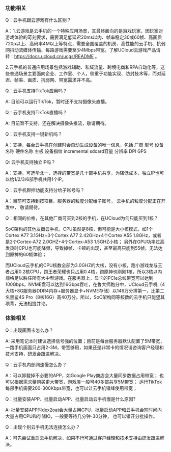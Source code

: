 ### 功能相关
Q：云手机跟云游戏有什么区别？

A：1.云游戏是云手机的一个特殊应用场景，其最终面向的是游戏玩家，因玩家对游戏体验的苛刻要求，需要满足低延迟20ms以内、帧率稳定30或60帧、高画质720p以上、高码率4M以上等特点，需要全国覆盖的机房、高性能的云手机、抗弱网抖动流媒体传输、每路游戏需要至少4Mbps带宽。了解UCloud云游戏产品请转：https://docs.ucloud.cn/ucgs/README 。

   2.云手机的普通应用场景包括游戏辅助、私域流量、跨境电商和RPA自动化等，这些普通场景主要面向企业、工作室、个人，侧重于功能实现、防封技术等，而对延迟、帧率、画质、抗弱网、带宽需求并不高。


Q：云手机支持TikTok应用吗？

A: 目前可以运行TikTok，暂时还不支持摄像头直播。


Q：云手机支持TikTok直播吗？

A: 目前暂不支持，还在解决摄像头推流，敬请期待。


Q：云手机支持一键新机吗？

A：支持，每台云手机在创建时会自动生成设备的唯一信息，包括 厂商 型号 设备名称 硬件名称	主板 设备指纹 incremental	sdcard容量	分辨率	DPI GPS

Q: 云手机支持独立IP吗？

A：支持，可选华北一，选择的带宽是几十部手机共享，为降低成本，独立IP也可以给1/2/3/6部手机共用1个IP。

Q：云手机群控功能支持分给子账号吗？

A：目前可支持到按项目、服务器的粒度分配给子账号， 云手机的粒度分配正在开发中， 敬请期待。

Q：相同的价格，在其他厂商可买到2核的手机，在UCloud为何只能买到1核？

  SoC架构的其他友商云手机，CPU虽然是8核，但可能是大小核模式，如1个Cortex A77 3.1GHz+3个Cortex A77 2.42GHz+4个Cortex A55 1.8GHz，或者是2个Cortex-A72 2.0GHZ+4个Cortex-A53 1.5GHZ小核； 另外在GPU功率过高发烫时CPU也可能降频，导致掉帧、卡顿的出现，甚至最高只能到55帧，无法达到原神的60帧体验；
  
  而UCloud云手机的CPU核数全部为3.0GHZ的大核，没有小核，跑小游戏龙与王者占用0.2核CPU，跑王者荣耀也只占用0.4核，跑原神也刚刚1核，所以3核以内规格足以胜任所有大中型游戏。在服务器上，显卡的PCIe总线带宽可以达到100Gbps，NVME盘可以达到16Gbps吞吐，在鲁大师跑分中，UCloud云手机（4大核+8G服务器DDR4内存+服务器显卡+NVME存储）以146万分排第一，比第二名黑鲨4S Pro（8核16G）高40万分。所以，SoC架构同等核数的云手机只能望其项背，无法相提并论。


### 体验相关
Q：出现画面卡怎么办？

A: 采用笔记本时建议选择信号强的位置；目前是每台服务器默认配置了5M带宽，一路手机画面只占用2-3M，带宽够用，如果还是非常卡的情况请咨询客户经理和技术支持，研发会跟进解决。

Q：云手机内部网速慢怎么办？

A：可以卸载掉不必要的APP，如Google Play商店会大量同步数据占用带宽； 
   也可以根据需求量购买更大带宽，游戏类一般可40多部共享5M带宽；
   运行TikTok每部手机需要200-300Kbps带宽，也可以让云手机错峰使用带宽；
   
Q：批量安装APP、批量启动APP、批量启动云手机慢是什么原因?

A: 批量安装APP时dex2oat会大量占用CPU，批量启动APP和云手机会短时间内大量占用CPU和存储IO，一般要等待几分钟-30分钟， 也可以错开分批操作。

Q：出现个别云手机无法连接怎么办？

A：可先尝试重启云手机解决，如果不行可通过客户经理和技术支持由研发跟进解决。
